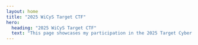 ```yaml
---
layout: home
title: "2025 WiCyS Target CTF"
hero:
  heading: "2025 WiCyS Target CTF"
  text: "This page showcases my participation in the 2025 Target Cyber Defense Challenge hosted by WiCyS. The write-ups are for informational and educational purposes on the process taken in completing each challenge. The Tier 1 CTF event took place from July 1, 2025 through August 14, 2025."
---
```

